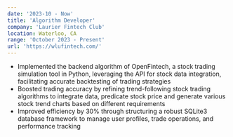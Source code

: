 ```yaml
---
date: '2023-10 - Now'
title: 'Algorithm Developer'
company: 'Laurier Fintech Club'
location: Waterloo, CA
range: 'October 2023 - Present'
url: 'https://wlufintech.com/'
---
```


- Implemented the backend algorithm of OpenFintech, a stock trading simulation tool in Python, leveraging the
  API for stock data integration, facilitating accurate backtesting of trading strategies
- Boosted trading accuracy by refining trend-following stock trading algorithms to integrate data,
  predicate stock price and generate various stock trend charts based on different requirements
- Improved efficiency by 30% through structuring a robust SQLite3 database framework to manage user profiles, trade operations, and performance tracking
